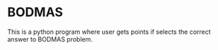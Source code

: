 # BODMAS
This is a python program where user gets points if selects the correct answer to BODMAS problem.
